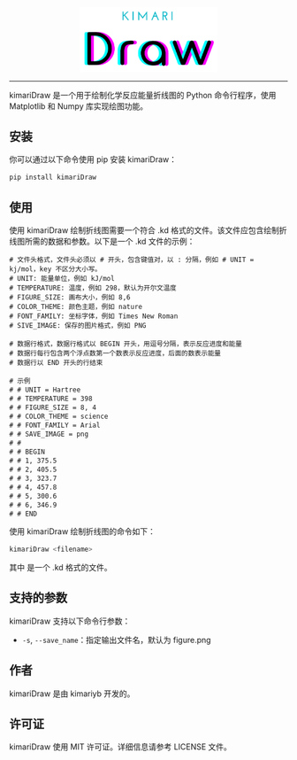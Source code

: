 <div align="center">
    <img src="figure/logo.png" width="250px"  alt=""/>
</div>

---

kimariDraw 是一个用于绘制化学反应能量折线图的 Python 命令行程序，使用 Matplotlib 和 Numpy 库实现绘图功能。

## 安装
你可以通过以下命令使用 pip 安装 kimariDraw：

```bash
pip install kimariDraw
```

## 使用
使用 kimariDraw 绘制折线图需要一个符合 .kd 格式的文件。该文件应包含绘制折线图所需的数据和参数。以下是一个 .kd 文件的示例：

```basic
# 文件头格式，文件头必须以 # 开头，包含键值对，以 : 分隔，例如 # UNIT = kj/mol，key 不区分大小写。
# UNIT: 能量单位，例如 kJ/mol
# TEMPERATURE: 温度，例如 298，默认为开尔文温度
# FIGURE_SIZE: 画布大小，例如 8,6
# COLOR_THEME: 颜色主题，例如 nature
# FONT_FAMILY: 坐标字体，例如 Times New Roman
# SIVE_IMAGE: 保存的图片格式，例如 PNG

# 数据行格式，数据行格式以 BEGIN 开头，用逗号分隔，表示反应进度和能量
# 数据行每行包含两个浮点数第一个数表示反应进度，后面的数表示能量
# 数据行以 END 开头的行结束

# 示例
# # UNIT = Hartree
# # TEMPERATURE = 398
# # FIGURE_SIZE = 8, 4
# # COLOR_THEME = science
# # FONT_FAMILY = Arial
# # SAVE_IMAGE = png
# #
# # BEGIN
# # 1, 375.5
# # 2, 405.5
# # 3, 323.7
# # 4, 457.8
# # 5, 300.6
# # 6, 346.9
# # END
```

使用 kimariDraw 绘制折线图的命令如下：

```bash
kimariDraw <filename>
```

其中 <filename> 是一个 .kd 格式的文件。

## 支持的参数

kimariDraw 支持以下命令行参数：

- `-s`, `--save_name`：指定输出文件名，默认为 figure.png

## 作者

kimariDraw 是由 kimariyb 开发的。

## 许可证

kimariDraw 使用 MIT 许可证。详细信息请参考 LICENSE 文件。